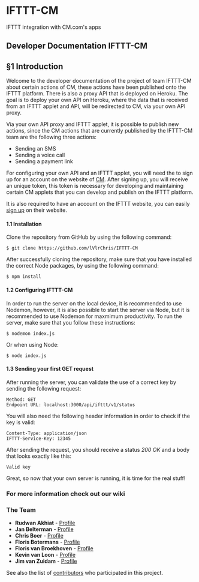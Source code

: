 # IFTTT-CM
IFTTT integration with CM.com's apps

## Developer Documentation IFTTT-CM

## §1 Introduction
Welcome to the developer documentation of the project of team IFTTT-CM about certain actions of CM, these actions have been published onto the IFTTT platform. There is also a proxy API that is deployed on Heroku. The goal is to deploy your own API on Heroku, where the data that is received from an IFTTT applet and API, will be redirected to CM, via your own API proxy. 

Via your own API proxy and IFTTT applet, it is possible to publish new actions, since the CM actions that are currently published by the IFTTT-CM team are the following three actions:
* Sending an SMS
* Sending a voice call
* Sending a payment link

For configuring your own API and an IFTTT applet, you will need the to sign up for an account on the website of [CM](https://www.cm.com/). After signing up, you will receive an unique token, this token is necessary for developing and maintaining certain CM applets that you can develop and publish on the IFTTT platform.

It is also required to have an account on the IFTTT website, you can easily [sign up](https://ifttt.com/join) on their website.

#### 1.1 Installation
Clone the repository from GitHub by using the following command:
```
$ git clone https://github.com/lVlrChris/IFTTT-CM
```
After successfully cloning the repository, make sure that you have installed the correct Node packages, by using the following command:
```
$ npm install
```

#### 1.2 Configuring IFTTT-CM
In order to run the server on the local device, it is recommended to use Nodemon, however, it is also possible to start the server via Node, but it is recommended to use Nodemon for maxmimum productivity.
To run the server, make sure that you follow these instructions:
```
$ nodemon index.js
```
Or when using Node:
```
$ node index.js
```
#### 1.3 Sending your first GET request
After running the server, you can validate the use of a correct key by sending the following request:
```
Method: GET
Endpoint URL: localhost:3000/api/ifttt/v1/status
````
You will also need the following header information in order to check if the key is valid:
```
Content-Type: application/json
IFTTT-Service-Key: 12345
```
After sending the request, you should receive a status *200 OK* and a body that looks exactly like this:
```
Valid key
```
Great, so now that your own server is running, it is time for the real stuff!

### For more information check out our wiki

### The Team
* **Rudwan Akhiat** - [Profile](https://github.com/rudwan97)
* **Jan Belterman** - [Profile](https://github.com/JanBelterman)
* **Chris Boer** - [Profile](https://github.com/lVlrChris)
* **Floris Botermans** - [Profile](https://github.com/FlorisBotermans)
* **Floris van Broekhoven** - [Profile](https://github.com/Davilicus)
* **Kevin van Loon** - [Profile](https://github.com/KevinvanLoon)
* **Jim van Zuidam** - [Profile](https://github.com/JvZuidam)

See also the list of [contributors](https://github.com/lVlrChris/IFTTT-CM/contributors) who participated in this project.
